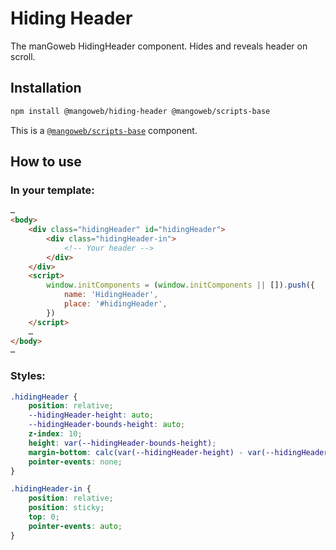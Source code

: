 # Hiding Header

The manGoweb HidingHeader component. Hides and reveals header on scroll.

## Installation

```bash
npm install @mangoweb/hiding-header @mangoweb/scripts-base
```

This is a [`@mangoweb/scripts-base`](https://www.npmjs.com/package/@mangoweb/scripts-base) component.

## How to use

### In your template:

```html
…
<body>
	<div class="hidingHeader" id="hidingHeader">
		<div class="hidingHeader-in">
			<!-- Your header -->
		</div>
	</div>
	<script>
		window.initComponents = (window.initComponents || []).push({
			name: 'HidingHeader',
			place: '#hidingHeader',
		})
	</script>
	…
</body>
…
```

### Styles:

```css
.hidingHeader {
	position: relative;
	--hidingHeader-height: auto;
	--hidingHeader-bounds-height: auto;
	z-index: 10;
	height: var(--hidingHeader-bounds-height);
	margin-bottom: calc(var(--hidingHeader-height) - var(--hidingHeader-bounds-height));
	pointer-events: none;
}

.hidingHeader-in {
	position: relative;
	position: sticky;
	top: 0;
	pointer-events: auto;
}
```
